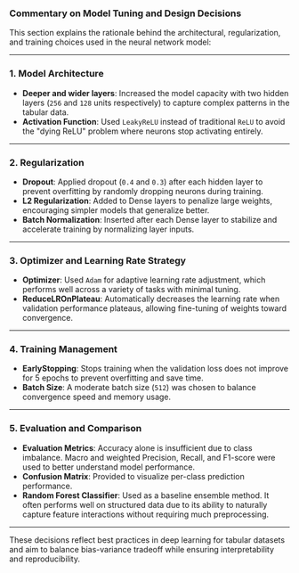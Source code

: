 ### Commentary on Model Tuning and Design Decisions

This section explains the rationale behind the architectural, regularization, and training choices used in the neural network model:

---

### 1. Model Architecture
- **Deeper and wider layers**: Increased the model capacity with two hidden layers (`256` and `128` units respectively) to capture complex patterns in the tabular data.
- **Activation Function**: Used `LeakyReLU` instead of traditional `ReLU` to avoid the "dying ReLU" problem where neurons stop activating entirely.

---

### 2. Regularization
- **Dropout**: Applied dropout (`0.4` and `0.3`) after each hidden layer to prevent overfitting by randomly dropping neurons during training.
- **L2 Regularization**: Added to Dense layers to penalize large weights, encouraging simpler models that generalize better.
- **Batch Normalization**: Inserted after each Dense layer to stabilize and accelerate training by normalizing layer inputs.

---

### 3. Optimizer and Learning Rate Strategy
- **Optimizer**: Used `Adam` for adaptive learning rate adjustment, which performs well across a variety of tasks with minimal tuning.
- **ReduceLROnPlateau**: Automatically decreases the learning rate when validation performance plateaus, allowing fine-tuning of weights toward convergence.

---

### 4. Training Management
- **EarlyStopping**: Stops training when the validation loss does not improve for 5 epochs to prevent overfitting and save time.
- **Batch Size**: A moderate batch size (`512`) was chosen to balance convergence speed and memory usage.

---

### 5. Evaluation and Comparison
- **Evaluation Metrics**: Accuracy alone is insufficient due to class imbalance. Macro and weighted Precision, Recall, and F1-score were used to better understand model performance.
- **Confusion Matrix**: Provided to visualize per-class prediction performance.
- **Random Forest Classifier**: Used as a baseline ensemble method. It often performs well on structured data due to its ability to naturally capture feature interactions without requiring much preprocessing.

---

These decisions reflect best practices in deep learning for tabular datasets and aim to balance bias-variance tradeoff while ensuring interpretability and reproducibility.
